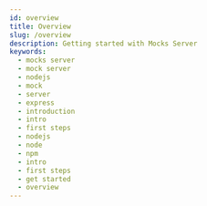 ```yaml
---
id: overview
title: Overview
slug: /overview
description: Getting started with Mocks Server
keywords:
  - mocks server
  - mock server
  - nodejs
  - mock
  - server
  - express
  - introduction
  - intro
  - first steps
  - nodejs
  - node
  - npm
  - intro
  - first steps
  - get started
  - overview
---
```

